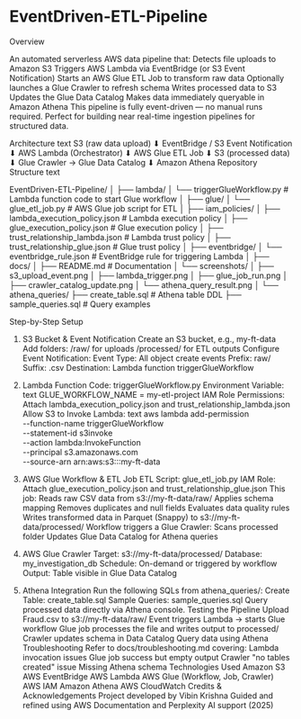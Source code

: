 # EventDriven-ETL-Pipeline

Overview

An automated serverless AWS data pipeline that:
Detects file uploads to Amazon S3
Triggers AWS Lambda via EventBridge (or S3 Event Notification)
Starts an AWS Glue ETL Job to transform raw data
Optionally launches a Glue Crawler to refresh schema
Writes processed data to S3
Updates the Glue Data Catalog
Makes data immediately queryable in Amazon Athena
This pipeline is fully event-driven — no manual runs required. Perfect for building near real-time ingestion pipelines for structured data.


Architecture
text
S3 (raw data upload)
⬇
EventBridge / S3 Event Notification
⬇
AWS Lambda (Orchestrator)
⬇
AWS Glue ETL Job
⬇
S3 (processed data)
⬇
Glue Crawler → Glue Data Catalog
⬇
Amazon Athena
Repository Structure
text



EventDriven-ETL-Pipeline/
│
├── lambda/
│   └── triggerGlueWorkflow.py                  # Lambda function code to start Glue workflow
│
├── glue/
│   └── glue_etl_job.py                         # AWS Glue job script for ETL
│
├── iam_policies/
│   ├── lambda_execution_policy.json            # Lambda execution policy
│   ├── glue_execution_policy.json              # Glue execution policy
│   ├── trust_relationship_lambda.json          # Lambda trust policy
│   ├── trust_relationship_glue.json            # Glue trust policy
│
├── eventbridge/
│   └── eventbridge_rule.json                   # EventBridge rule for triggering Lambda
│
├── docs/
│   ├── README.md                               # Documentation
│   └── screenshots/
│       ├── s3_upload_event.png
│       ├── lambda_trigger.png
│       ├── glue_job_run.png
│       ├── crawler_catalog_update.png
│       └── athena_query_result.png
│
└── athena_queries/
├── create_table.sql                        # Athena table DDL
├── sample_queries.sql                      # Query examples


Step-by-Step Setup

1.	S3 Bucket & Event Notification
Create an S3 bucket, e.g., my-ft-data
Add folders:
/raw/ for uploads
/processed/ for ETL outputs
Configure Event Notification:
Event Type: All object create events
Prefix: raw/
Suffix: .csv
Destination: Lambda function triggerGlueWorkflow

3.	Lambda Function
Code: triggerGlueWorkflow.py
Environment Variable:
text
GLUE_WORKFLOW_NAME = my-etl-project
IAM Role Permissions:
Attach lambda_execution_policy.json and trust_relationship_lambda.json
Allow S3 to Invoke Lambda:
text
aws lambda add-permission   
--function-name triggerGlueWorkflow   
--statement-id s3invoke   
--action lambda:InvokeFunction   
--principal s3.amazonaws.com   
--source-arn arn:aws:s3:::my-ft-data

5. AWS Glue Workflow & ETL Job
ETL Script: glue_etl_job.py
IAM Role: Attach glue_execution_policy.json and trust_relationship_glue.json
This job:
Reads raw CSV data from s3://my-ft-data/raw/
Applies schema mapping
Removes duplicates and null fields
Evaluates data quality rules
Writes transformed data in Parquet (Snappy) to s3://my-ft-data/processed/
Workflow triggers a Glue Crawler:
Scans processed folder
Updates Glue Data Catalog for Athena queries

6.	AWS Glue Crawler
Target: s3://my-ft-data/processed/
Database: my_investigation_db
Schedule: On-demand or triggered by workflow
Output: Table visible in Glue Data Catalog

7.	Athena Integration
Run the following SQLs from athena_queries/:
Create Table: create_table.sql
Sample Queries: sample_queries.sql
Query processed data directly via Athena console.
Testing the Pipeline
Upload Fraud.csv to s3://my-ft-data/raw/
Event triggers Lambda → starts Glue workflow
Glue job processes the file and writes output to processed/
Crawler updates schema in Data Catalog
Query data using Athena
Troubleshooting
Refer to docs/troubleshooting.md covering:
Lambda invocation issues
Glue job success but empty output
Crawler "no tables created" issue
Missing Athena schema
Technologies Used
Amazon S3
AWS EventBridge
AWS Lambda
AWS Glue (Workflow, Job, Crawler)
AWS IAM
Amazon Athena
AWS CloudWatch
Credits & Acknowledgements
Project developed by Vibin Krishna
Guided and refined using AWS Documentation and Perplexity AI support (2025)
